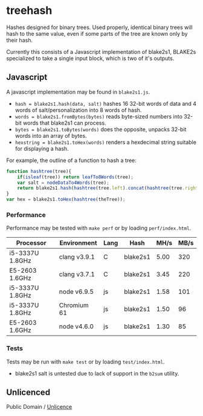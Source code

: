 # treehash

Hashes designed for binary trees.
Used properly, identical binary trees will hash to the same value,
even if some parts of the tree are known only by their hash.

Currently this consists of a Javascript implementation of blake2s1,
BLAKE2s specialized to take a single input block, which is two of it's outputs.

## Javascript

A javascript implementation may be found in `blake2s1.js`.

* `hash = blake2s1.hash(data, salt)` hashes 16 32-bit words of data and 4 words of salt/personalization into 8 words of hash.
* `words = blake2s1.fromBytes(bytes)` reads byte-sized numbers into 32-bit words that blake2s1 can process.
* `bytes = blake2s1.toBytes(words)` does the opposite, unpacks 32-bit words into an array of bytes.
* `hexstring = blake2s1.toHex(words)` renders a hexdecimal string suitable for displaying a hash.

For example, the outline of a function to hash a tree:

```js
function hashtree(tree){
	if(isleaf(tree)) return leafTo8Words(tree);
	var salt = nodeDataTo4Words(tree);
	return blake2s1.hash(hashtree(tree.left).concat(hashtree(tree.right)), salt);
}
var hex = blake2s1.toHex(hashtree(theTree));
```

### Performance

Performance may be tested with `make perf` or by loading `perf/index.html`.

|    Processor    | Environment  | Lang |   Hash   | MH/s | MB/s |
| --------------- | ------------ | ---- | -------- | ---- | ---- |
| i5-3337U 1.8GHz | clang v3.9.1 | C    | blake2s1 | 5.00 | 320  |
| E5-2603 1.6GHz  | clang v3.7.1 | C    | blake2s1 | 3.45 | 220  |
| i5-3337U 1.8GHz | node v6.9.5  | js   | blake2s1 | 1.58 | 101  |
| i5-3337U 1.8GHz | Chromium 61  | js   | blake2s1 | 1.50 | 96   |
| E5-2603 1.6GHz  | node v4.6.0  | js   | blake2s1 | 1.30 | 85   |

### Tests

Tests may be run with `make test` or by loading `test/index.html`.

* blake2s1 salt is untested due to lack of support in the `b2sum` utility.

## Unlicenced

Public Domain / [Unlicence](https://unlicence.org/)
